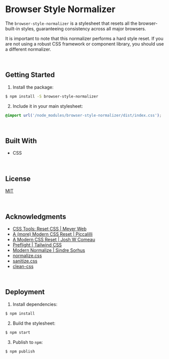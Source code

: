 # Browser Style Normalizer

The `browser-style-normalizer` is a stylesheet that resets all the browser-built-in styles, guaranteeing consistency across all major browsers.

It is important to note that this normalizer performs a hard style reset. If you are not using a robust CSS framework or component library, you should use a different normalizer.



<br/>

## Getting Started

1. Install the package:

```bash
$ npm install -S browser-style-normalizer
```

2. Include it in your main stylesheet:

```css
@import url('/node_modules/browser-style-normalizer/dist/index.css');
```





<br/>

## Built With

- CSS





<br/>

## License

[MIT](https://choosealicense.com/licenses/mit/)





<br/>

## Acknowledgments

- [CSS Tools: Reset CSS | Meyer Web](https://meyerweb.com/eric/tools/css/reset/)
- [A (more) Modern CSS Reset | Piccalilli](https://piccalil.li/blog/a-more-modern-css-reset/)
- [A Modern CSS Reset | Josh W Comeau](https://www.joshwcomeau.com/css/custom-css-reset/)
- [Preflight | Tailwind CSS](https://tailwindcss.com/docs/preflight)
- [Modern Normalize | Sindre Sorhus](https://github.com/sindresorhus/modern-normalize)
- [normalize.css](https://github.com/necolas/normalize.css)
- [sanitize.css](https://github.com/csstools/sanitize.css)
- [clean-css](https://github.com/clean-css/clean-css)





<br/>

## Deployment

1. Install dependencies:
```bash
$ npm install
```

2. Build the stylesheet:
```bash
$ npm start
```

3. Publish to `npm`:
```bash
$ npm publish
```
